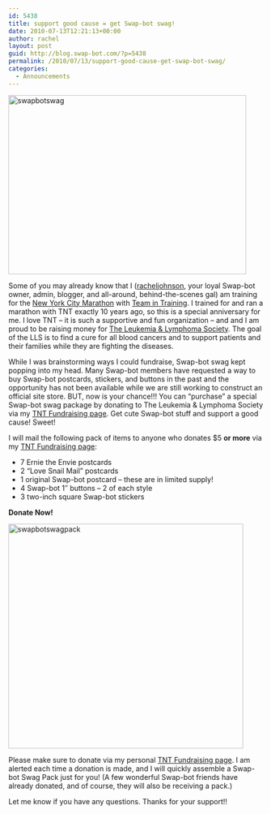 ```yaml
---
id: 5438
title: support good cause = get Swap-bot swag!
date: 2010-07-13T12:21:13+00:00
author: rachel
layout: post
guid: http://blog.swap-bot.com/?p=5438
permalink: /2010/07/13/support-good-cause-get-swap-bot-swag/
categories:
  - Announcements
---
```

<img src="http://blog.swap-bot.com/wp-content/uploads/2010/07/swapbotswag.jpg" alt="swapbotswag" title="swapbotswag" width="470" height="353" class="aligncenter size-full wp-image-5439" srcset="http://blog.swap-bot.com/wp-content/uploads/2010/07/swapbotswag-300x225.jpg 300w, http://blog.swap-bot.com/wp-content/uploads/2010/07/swapbotswag.jpg 470w" sizes="(max-width: 470px) 100vw, 470px" />

Some of you may already know that I ([racheljohnson](http://www.swap-bot.com/user:racheljohnson), your loyal Swap-bot owner, admin, blogger, and all-around, behind-the-scenes gal) am training for the [New York City Marathon](http://www.ingnycmarathon.org/) with [Team in Training](http://www.teamintraining.org/). I trained for and ran a marathon with TNT exactly 10 years ago, so this is a special anniversary for me. I love TNT &#8211; it is such a supportive and fun organization &#8211; and and I am proud to be raising money for [The Leukemia & Lymphoma Society](http://www.lls.org/hm_lls). The goal of the LLS is to find a cure for all blood cancers and to support patients and their families while they are fighting the diseases. 

While I was brainstorming ways I could fundraise, Swap-bot swag kept popping into my head. Many Swap-bot members have requested a way to buy Swap-bot postcards, stickers, and buttons in the past and the opportunity has not been available while we are still working to construct an official site store. BUT, now is your chance!!! You can &#8220;purchase&#8221; a special Swap-bot swag package by donating to The Leukemia & Lymphoma Society via my [TNT Fundraising page](http://pages.teamintraining.org/nyc/nyc10/rjohnsochx). Get cute Swap-bot stuff and support a good cause! Sweet!

I will mail the following pack of items to anyone who donates $5 **or more** via my [TNT Fundraising page](http://pages.teamintraining.org/nyc/nyc10/rjohnsochx):

  * 7 Ernie the Envie postcards
  * 2 &#8220;Love Snail Mail&#8221; postcards
  * 1 original Swap-bot postcard &#8211; these are in limited supply!
  * 4 Swap-bot 1&#8243; buttons &#8211; 2 of each style
  * 3 two-inch square Swap-bot stickers

**Donate Now!</a>**</p> 

<img src="http://blog.swap-bot.com/wp-content/uploads/2010/07/swapbotswagpack.jpg" alt="swapbotswagpack" title="swapbotswagpack" width="464" height="443" class="aligncenter size-full wp-image-5440" srcset="http://blog.swap-bot.com/wp-content/uploads/2010/07/swapbotswagpack-300x286.jpg 300w, http://blog.swap-bot.com/wp-content/uploads/2010/07/swapbotswagpack.jpg 464w" sizes="(max-width: 464px) 100vw, 464px" />

Please make sure to donate via my personal [TNT Fundraising page](http://pages.teamintraining.org/nyc/nyc10/rjohnsochx). I am alerted each time a donation is made, and I will quickly assemble a Swap-bot Swag Pack just for you! (A few wonderful Swap-bot friends have already donated, and of course, they will also be receiving a pack.)

Let me know if you have any questions. Thanks for your support!!